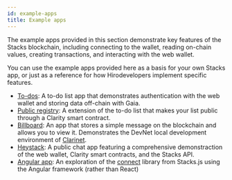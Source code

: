 ```yaml
---
id: example-apps
title: Example apps
---
```


The example apps provided in this section demonstrate key features of the Stacks blockchain, including connecting to the wallet, reading on-chain values, creating transactions, and interacting with the web wallet.

You can use the example apps provided here as a basis for your own Stacks app, or just as a reference for how Hirodevelopers implement specific features.

- [To-dos](/docs/example-apps/to-dos): A to-do list app that demonstrates authentication with the web wallet and storing data off-chain with Gaia.
- [Public registry](/docs/example-apps/public-registry): A extension of the to-do list that makes your list public through a Clarity smart contract.
- [Billboard](/docs/example-apps/billboard): An app that stores a simple message on the blockchain and allows you to view it. Demonstrates the DevNet local development environment of [Clarinet](https://github.com/hirosystems/clarinet).
- [Heystack](/docs/example-apps/heystack): A public chat app featuring a comprehensive demonstraction of the web wallet, Clarity smart contracts, and the Stacks API.
- [Angular app](/docs/example-apps/angular): An exploration of the [connect](https://github.com/blockstack/connect#readme) library from Stacks.js using the Angular framework (rather than React)
